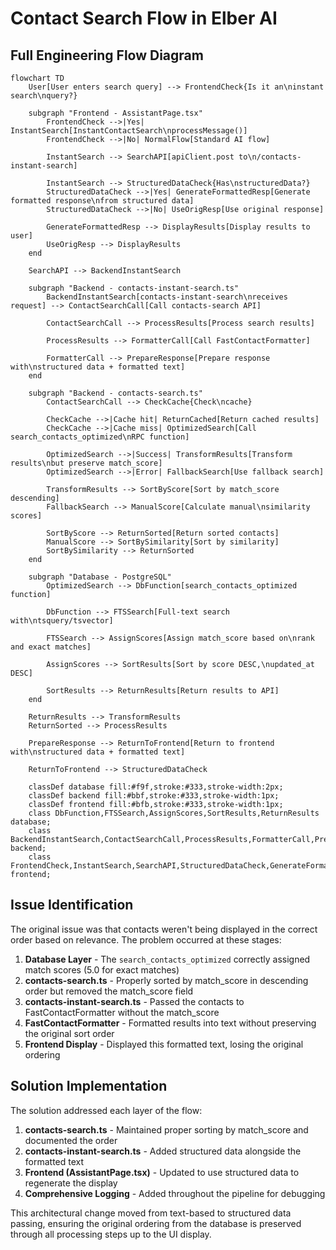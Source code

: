 # Contact Search Flow in Elber AI

## Full Engineering Flow Diagram

```mermaid
flowchart TD
    User[User enters search query] --> FrontendCheck{Is it an\ninstant search\nquery?}
    
    subgraph "Frontend - AssistantPage.tsx"
        FrontendCheck -->|Yes| InstantSearch[InstantContactSearch\nprocessMessage()]
        FrontendCheck -->|No| NormalFlow[Standard AI flow]
        
        InstantSearch --> SearchAPI[apiClient.post to\n/contacts-instant-search]
        
        InstantSearch --> StructuredDataCheck{Has\nstructuredData?}
        StructuredDataCheck -->|Yes| GenerateFormattedResp[Generate formatted response\nfrom structured data]
        StructuredDataCheck -->|No| UseOrigResp[Use original response]
        
        GenerateFormattedResp --> DisplayResults[Display results to user]
        UseOrigResp --> DisplayResults
    end
    
    SearchAPI --> BackendInstantSearch
    
    subgraph "Backend - contacts-instant-search.ts"
        BackendInstantSearch[contacts-instant-search\nreceives request] --> ContactSearchCall[Call contacts-search API]
        
        ContactSearchCall --> ProcessResults[Process search results]
        
        ProcessResults --> FormatterCall[Call FastContactFormatter]
        
        FormatterCall --> PrepareResponse[Prepare response with\nstructured data + formatted text]
    end
    
    subgraph "Backend - contacts-search.ts"
        ContactSearchCall --> CheckCache{Check\ncache}
        
        CheckCache -->|Cache hit| ReturnCached[Return cached results]
        CheckCache -->|Cache miss| OptimizedSearch[Call search_contacts_optimized\nRPC function]
        
        OptimizedSearch -->|Success| TransformResults[Transform results\nbut preserve match_score]
        OptimizedSearch -->|Error| FallbackSearch[Use fallback search]
        
        TransformResults --> SortByScore[Sort by match_score descending]
        FallbackSearch --> ManualScore[Calculate manual\nsimilarity scores]
        
        SortByScore --> ReturnSorted[Return sorted contacts]
        ManualScore --> SortBySimilarity[Sort by similarity]
        SortBySimilarity --> ReturnSorted
    end
    
    subgraph "Database - PostgreSQL"
        OptimizedSearch --> DbFunction[search_contacts_optimized function]
        
        DbFunction --> FTSSearch[Full-text search with\ntsquery/tsvector]
        
        FTSSearch --> AssignScores[Assign match_score based on\nrank and exact matches]
        
        AssignScores --> SortResults[Sort by score DESC,\nupdated_at DESC]
        
        SortResults --> ReturnResults[Return results to API]
    end
    
    ReturnResults --> TransformResults
    ReturnSorted --> ProcessResults
    
    PrepareResponse --> ReturnToFrontend[Return to frontend with\nstructured data + formatted text]
    
    ReturnToFrontend --> StructuredDataCheck
    
    classDef database fill:#f9f,stroke:#333,stroke-width:2px;
    classDef backend fill:#bbf,stroke:#333,stroke-width:1px;
    classDef frontend fill:#bfb,stroke:#333,stroke-width:1px;
    class DbFunction,FTSSearch,AssignScores,SortResults,ReturnResults database;
    class BackendInstantSearch,ContactSearchCall,ProcessResults,FormatterCall,PrepareResponse,CheckCache,OptimizedSearch,TransformResults,FallbackSearch,SortByScore,ReturnSorted,ManualScore,SortBySimilarity backend;
    class FrontendCheck,InstantSearch,SearchAPI,StructuredDataCheck,GenerateFormattedResp,UseOrigResp,DisplayResults,User frontend;
```

## Issue Identification

The original issue was that contacts weren't being displayed in the correct order based on relevance. The problem occurred at these stages:

1. **Database Layer** - The `search_contacts_optimized` correctly assigned match scores (5.0 for exact matches)
2. **contacts-search.ts** - Properly sorted by match_score in descending order but removed the match_score field
3. **contacts-instant-search.ts** - Passed the contacts to FastContactFormatter without the match_score
4. **FastContactFormatter** - Formatted results into text without preserving the original sort order
5. **Frontend Display** - Displayed this formatted text, losing the original ordering

## Solution Implementation

The solution addressed each layer of the flow:

1. **contacts-search.ts** - Maintained proper sorting by match_score and documented the order
2. **contacts-instant-search.ts** - Added structured data alongside the formatted text
3. **Frontend (AssistantPage.tsx)** - Updated to use structured data to regenerate the display
4. **Comprehensive Logging** - Added throughout the pipeline for debugging

This architectural change moved from text-based to structured data passing, ensuring the original ordering from the database is preserved through all processing steps up to the UI display. 
